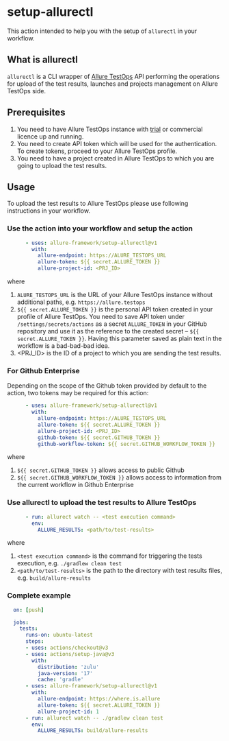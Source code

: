 # setup-allurectl

This action intended to help you with the setup of `allurectl` in your workflow.

## What is allurectl

`allurectl` is a CLI wrapper of [Allure TestOps](https://qameta.io) API performing the operations for upload of the test results, launches and projects management on Allure TestOps side.

## Prerequisites

1. You need to have Allure TestOps instance with [trial](https://qameta.io/free-trial) or commercial licence up and running.
2. You need to create API token which will be used for the authentication. To create tokens, proceed to your Allure TestOps profile.
3. You need to have a project created in Allure TestOps to which you are going to upload the test results.

## Usage

To upload the test results to Allure TestOps please use following instructions in your workflow.

### Use the action into your workflow and setup the action

```yaml
      - uses: allure-framework/setup-allurectl@v1
        with: 
          allure-endpoint: https://ALURE_TESTOPS_URL
          allure-token: ${{ secret.ALLURE_TOKEN }}
          allure-project-id: <PRJ_ID>
```

where

1. `ALURE_TESTOPS_URL` is the URL of your Allure TestOps instance without additional paths, e.g. `https://allure.testops`
2. `${{ secret.ALLURE_TOKEN }}` is the personal API token created in your profile of Allure TestOps. You need to save API token under `/settings/secrets/actions` as a secret `ALLURE_TOKEN` in your GitHub repository and use it as the reference to the created secret – `${{ secret.ALLURE_TOKEN }}`. Having this parameter saved as plain text in the  workflow is a bad-bad-bad idea.
3. <PRJ_ID> is the ID of a project to which you are sending the test results.

### For Github Enterprise
Depending on the scope of the Github token provided by default to the action, two tokens may be required for this action:

```yaml
      - uses: allure-framework/setup-allurectl@v1
        with: 
          allure-endpoint: https://ALURE_TESTOPS_URL
          allure-token: ${{ secret.ALLURE_TOKEN }}
          allure-project-id: <PRJ_ID>
          github-token: ${{ secret.GITHUB_TOKEN }}
          github-workflow-token: ${{ secret.GITHUB_WORKFLOW_TOKEN }}
```
where 
1. `${{ secret.GITHUB_TOKEN }}` allows access to public Github
2. `${{ secret.GITHUB_WORKFLOW_TOKEN }}` allows access to information from the current workflow in Github Enterprise

### Use allurectl to upload the test results to Allure TestOps

```yaml
      - run: allurect watch -- <test execution command>
        env: 
          ALLURE_RESULTS: <path/to/test-results>
```

where

1. `<test execution command>` is the command for triggering the tests execution, e.g. `./gradlew clean test`
2. `<path/to/test-results>` is the path to the directory with test results files, e.g. `build/allure-results`

### Complete example

```yaml
  on: [push]

  jobs:
    tests:
      runs-on: ubuntu-latest
      steps:
      - uses: actions/checkout@v3
      - uses: actions/setup-java@v3
        with:
          distribution: 'zulu'
          java-version: '17'
          cache: 'gradle'
      - uses: allure-framework/setup-allurectl@v1
        with: 
          allure-endpoint: https://where.is.allure
          allure-token: ${{ secret.ALLURE_TOKEN }}
          allure-project-id: 1
      - run: allurect watch -- ./gradlew clean test
        env: 
          ALLURE_RESULTS: build/allure-results
  ```
